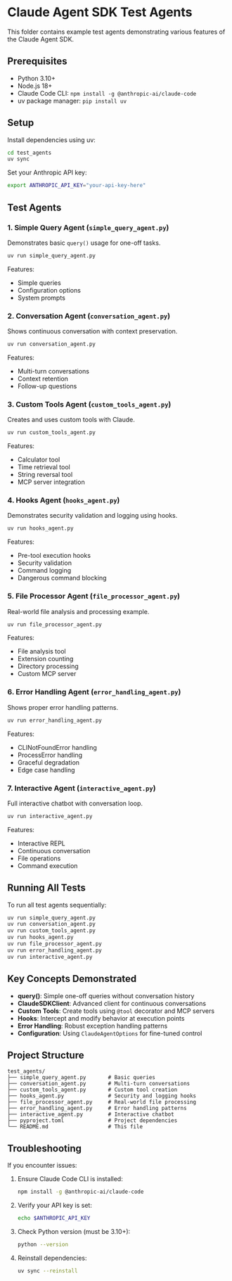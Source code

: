 # Claude Agent SDK Test Agents

This folder contains example test agents demonstrating various features of the Claude Agent SDK.

## Prerequisites

- Python 3.10+
- Node.js 18+
- Claude Code CLI: `npm install -g @anthropic-ai/claude-code`
- uv package manager: `pip install uv`

## Setup

Install dependencies using uv:

```bash
cd test_agents
uv sync
```

Set your Anthropic API key:

```bash
export ANTHROPIC_API_KEY="your-api-key-here"
```

## Test Agents

### 1. Simple Query Agent (`simple_query_agent.py`)
Demonstrates basic `query()` usage for one-off tasks.

```bash
uv run simple_query_agent.py
```

Features:
- Simple queries
- Configuration options
- System prompts

### 2. Conversation Agent (`conversation_agent.py`)
Shows continuous conversation with context preservation.

```bash
uv run conversation_agent.py
```

Features:
- Multi-turn conversations
- Context retention
- Follow-up questions

### 3. Custom Tools Agent (`custom_tools_agent.py`)
Creates and uses custom tools with Claude.

```bash
uv run custom_tools_agent.py
```

Features:
- Calculator tool
- Time retrieval tool
- String reversal tool
- MCP server integration

### 4. Hooks Agent (`hooks_agent.py`)
Demonstrates security validation and logging using hooks.

```bash
uv run hooks_agent.py
```

Features:
- Pre-tool execution hooks
- Security validation
- Command logging
- Dangerous command blocking

### 5. File Processor Agent (`file_processor_agent.py`)
Real-world file analysis and processing example.

```bash
uv run file_processor_agent.py
```

Features:
- File analysis tool
- Extension counting
- Directory processing
- Custom MCP server

### 6. Error Handling Agent (`error_handling_agent.py`)
Shows proper error handling patterns.

```bash
uv run error_handling_agent.py
```

Features:
- CLINotFoundError handling
- ProcessError handling
- Graceful degradation
- Edge case handling

### 7. Interactive Agent (`interactive_agent.py`)
Full interactive chatbot with conversation loop.

```bash
uv run interactive_agent.py
```

Features:
- Interactive REPL
- Continuous conversation
- File operations
- Command execution

## Running All Tests

To run all test agents sequentially:

```bash
uv run simple_query_agent.py
uv run conversation_agent.py
uv run custom_tools_agent.py
uv run hooks_agent.py
uv run file_processor_agent.py
uv run error_handling_agent.py
uv run interactive_agent.py
```

## Key Concepts Demonstrated

- **query()**: Simple one-off queries without conversation history
- **ClaudeSDKClient**: Advanced client for continuous conversations
- **Custom Tools**: Create tools using `@tool` decorator and MCP servers
- **Hooks**: Intercept and modify behavior at execution points
- **Error Handling**: Robust exception handling patterns
- **Configuration**: Using `ClaudeAgentOptions` for fine-tuned control

## Project Structure

```
test_agents/
├── simple_query_agent.py       # Basic queries
├── conversation_agent.py       # Multi-turn conversations
├── custom_tools_agent.py       # Custom tool creation
├── hooks_agent.py              # Security and logging hooks
├── file_processor_agent.py     # Real-world file processing
├── error_handling_agent.py     # Error handling patterns
├── interactive_agent.py        # Interactive chatbot
├── pyproject.toml              # Project dependencies
└── README.md                   # This file
```

## Troubleshooting

If you encounter issues:

1. Ensure Claude Code CLI is installed:
   ```bash
   npm install -g @anthropic-ai/claude-code
   ```

2. Verify your API key is set:
   ```bash
   echo $ANTHROPIC_API_KEY
   ```

3. Check Python version (must be 3.10+):
   ```bash
   python --version
   ```

4. Reinstall dependencies:
   ```bash
   uv sync --reinstall
   ```